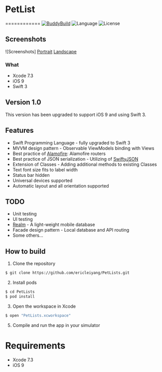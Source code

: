 # PetList
============
[![BuddyBuild](https://dashboard.buddybuild.com/api/statusImage?appID=562a9aac2492560100211378&branch=master&build=latest)](https://dashboard.buddybuild.com/apps/562a9aac2492560100211378/build/latest)
![Language](https://img.shields.io/badge/language-Swift%202-orange.svg)
![License](https://img.shields.io/github/license/JakeLin/SwiftWeather.svg?style=flat)

## Screenshots
![Screenshots]
[Portrait](https://cloud.githubusercontent.com/assets/5039434/18873936/054ae684-8505-11e6-9434-ee47603ce324.png)
[Landscape](https://cloud.githubusercontent.com/assets/5039434/18874512/5e649de6-8505-11e6-9d71-18c3a2d226a7.png)

### What
* Xcode 7.3
* iOS 9
* Swift 3

## Version 1.0
This version has been upgraded to support iOS 9 and using Swift 3.

## Features
* Swift Programming Language - fully upgraded to Swift 3
* MVVM design pattern - Observable ViewModels binding with Views
* Best practice of [Alamofire](https://github.com/Alamofire/Alamofire): Alamofire routers
* Best practice of JSON serialization - Utilizing of [SwiftyJSON](https://github.com/SwiftyJSON/SwiftyJSON)
* Extension of Classes - Adding additional methods to existing Classes
* Text font size fits to label width
* Status bar hidden
* Universal devices supported
* Automatic layout and all orientation supported

## TODO
* Unit testing
* UI testing
* [Realm](https://realm.io) - A light-weight mobile database
* Facade design pattern - Local database and API routing
* Some others...

## How to build

1) Clone the repository

```bash
$ git clone https://github.com/ericleiyang/PetLists.git
```

2) Install pods

```bash
$ cd PetLists
$ pod install
```

3) Open the workspace in Xcode

```bash
$ open "PetLists.xcworkspace"
```

5) Compile and run the app in your simulator


# Requirements
* Xcode 7.3
* iOS 9
